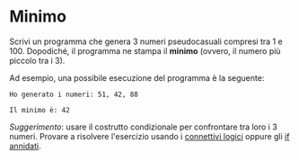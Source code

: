 # Minimo

Scrivi un programma che genera 3 numeri pseudocasuali compresi tra 1 e 100. Dopodiché, il programma ne stampa il **minimo** (ovvero, il numero più piccolo tra i 3).

Ad esempio, una possibile esecuzione del programma è la seguente:
```
Ho generato i numeri: 51, 42, 88

Il minimo è: 42
```

*Suggerimento*: usare il costrutto condizionale per confrontare tra loro i 3 numeri. Provare a risolvere l'esercizio usando i [connettivi logici](../connettivi-logici) oppure gli [if annidati](../if-if).
